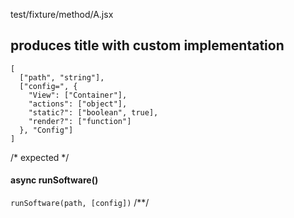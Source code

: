 test/fixture/method/A.jsx

## produces title with custom implementation
```#### async runSoftware => string
[
  ["path", "string"],
  ["config=", {
    "View": ["Container"],
    "actions": ["object"],
    "static?": ["boolean", true],
    "render?": ["function"]
  }, "Config"]
]
```

/* expected */
#### async runSoftware()

<code>runSoftware(path, [config])</code>
/**/